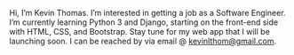 Hi, I’m Kevin Thomas. I’m interested in getting a job as a Software Engineer.
I’m currently learning Python 3 and Django, starting on the front-end side with HTML, CSS, and Bootstrap. 
Stay tune for my web app that I will be launching soon.
I can be reached by via email @ kevinlthom@gmail.com.
